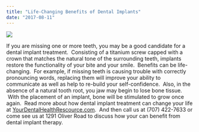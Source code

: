 ```yaml
---
title: "Life-Changing Benefits of Dental Implants"
date: "2017-08-11"
---
```


![](/images/dental-implant-benefits-denstist-fairfield-300x169.jpeg)

If you are missing one or more teeth, you may be a good candidate for a dental implant treatment.  Consisting of a titanium screw capped with a crown that matches the natural tone of the surrounding teeth, implants restore the functionality of your bite and your smile.  Benefits can be life-changing.  For example, if missing teeth is causing trouble with correctly pronouncing words, replacing them will improve your ability to communicate as well as help to re-build your self-confidence.  Also, in the absence of a natural tooth root, you jaw may begin to lose bone tissue.  With the placement of an implant, bone will be stimulated to grow once again.  Read more about how dental implant treatment can change your life at [YourDentalHealthRescource.com](http://yourdentalhealthresource.com/how-dental-implant-treatment-could-change-your-life/).  And then call us at (707) 422-7633 or come see us at 1291 Oliver Road to discuss how your can benefit from dental implant therapy.
